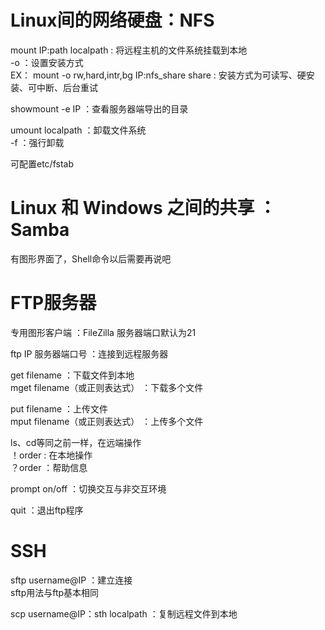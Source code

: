 # Linux间的网络硬盘：NFS

mount IP:path localpath : 将远程主机的文件系统挂载到本地  
-o ：设置安装方式  
EX：
mount -o rw,hard,intr,bg IP:nfs_share share : 安装方式为可读写、硬安装、可中断、后台重试  

showmount -e IP ：查看服务器端导出的目录  

umount localpath ：卸载文件系统  
-f ：强行卸载  

可配置etc/fstab

# Linux 和 Windows 之间的共享 ：Samba

有图形界面了，Shell命令以后需要再说吧  

# FTP服务器  

专用图形客户端 ：FileZilla
服务器端口默认为21  

ftp IP 服务器端口号 ：连接到远程服务器  

get filename ：下载文件到本地  
mget filename（或正则表达式） ：下载多个文件  

put filename ：上传文件  
mput filename（或正则表达式） ：上传多个文件  

ls、cd等同之前一样，在远端操作  
！order : 在本地操作  
？order ：帮助信息  

prompt on/off ：切换交互与非交互环境  

quit ：退出ftp程序  

# SSH

sftp username@IP ：建立连接  
sftp用法与ftp基本相同  

scp username@IP：sth localpath ：复制远程文件到本地  

